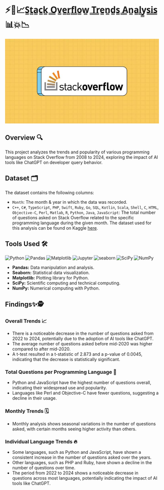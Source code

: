 # ⚡🔎📈S̳t̳a̳c̳k̳ ̳O̳v̳e̳r̳f̳l̳o̳w̳ ̳T̳r̳e̳n̳d̳s̳ ̳A̳n̳a̳l̳y̳s̳i̳s̳📊💥📉

<img src="Stackoverflow.jpg">

## Overview 🔍
This project analyzes the trends and popularity of various programming languages on Stack Overflow from 2008 to 2024, exploring the impact of AI tools like ChatGPT on developer query behavior.

## Dataset 🗂️

The dataset contains the following columns:
- `Month`: The month & year in which the data was recorded.
- `C++`, `C#`, `TypeScript`, `PHP`, `Swift`, `Ruby`, `Go`, `SQL`, `Kotlin`, `Scala`, `Shell`, `C`, `HTML`, `Objective-C`, `Perl`, `Matlab`, `R`, `Python`, `Java`, `JavaScript`: The total number of questions asked on Stack Overflow related to the specific programming language during the given month.
The dataset used for this analysis can be found on Kaggle [here](https://www.kaggle.com/datasets/computingvictor/monthly-trends-in-stack-overflow-questions).

## Tools Used 🛠️
<p>  
  <img alt="Python" src="https://img.shields.io/badge/python-306998.svg?style=for-the-badge&logo=python&logoColor=white"/>
  <img alt="Pandas" src="https://img.shields.io/badge/pandas-%23150458.svg?style=for-the-badge&logo=pandas&logoColor=white"/>
  <img alt="Matplotlib" src="https://img.shields.io/badge/Matplotlib-%23ffffff.svg?style=for-the-badge&logo=Matplotlib&logoColor=black"/>
  <img alt="Jupyter" src="https://img.shields.io/badge/Jupyter-F37626.svg?style=for-the-badge&logo=Jupyter&logoColor=white"/>
  <img src="https://seaborn.pydata.org/_images/logo-mark-lightbg.svg" alt="seaborn" width="40" height="40"/>
  <img alt="SciPy" src="https://img.shields.io/badge/SciPy-%230C55A5.svg?style=for-the-badge&logo=scipy&logoColor=white"/>
  <img alt="NumPy" src="https://img.shields.io/badge/numpy-%23013243.svg?style=for-the-badge&logo=numpy&logoColor=white"/>
</p>

- **Pandas:** Data manipulation and analysis.
- **Seaborn:** Statistical data visualization.
- **Matplotlib:** Plotting library for Python.
- **SciPy:** Scientific computing and technical computing.
- **NumPy:** Numerical computing with Python.
  
## Findings✨🕵

### Overall Trends 📈
- There is a noticeable decrease in the number of questions asked from 2022 to 2024, potentially due to the adoption of AI tools like ChatGPT.
- The average number of questions asked before mid-2020 was higher compared to after mid-2020.
- A t-test resulted in a t-statistic of 2.873 and a p-value of 0.0045, indicating that the decrease is statistically significant.

### Total Questions per Programming Language 🤔
- Python and JavaScript have the highest number of questions overall, indicating their widespread use and popularity.
- Languages like Perl and Objective-C have fewer questions, suggesting a decline in their usage.

### Monthly Trends 🗓️
- Monthly analysis shows seasonal variations in the number of questions asked, with certain months seeing higher activity than others.

### Individual Language Trends 🔥
- Some languages, such as Python and JavaScript, have shown a consistent increase in the number of questions asked over the years.
- Other languages, such as PHP and Ruby, have shown a decline in the number of questions over time.
- The period from 2022 to 2024 shows a noticeable decrease in questions across most languages, potentially indicating the impact of AI tools like ChatGPT.
